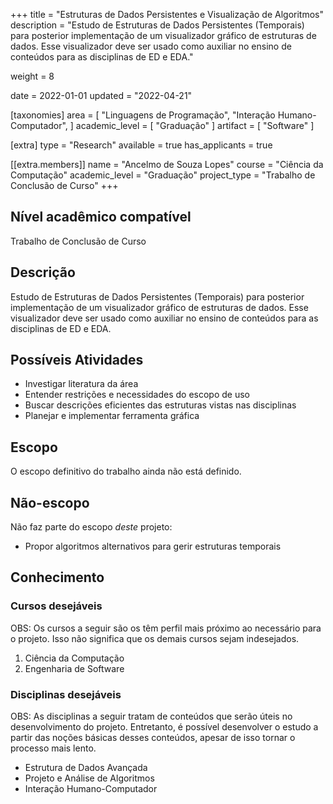 +++
title = "Estruturas de Dados Persistentes e Visualização de Algoritmos"
description = "Estudo de Estruturas de Dados Persistentes (Temporais) para posterior implementação de um visualizador gráfico de estruturas de dados. Esse visualizador deve ser usado como auxiliar no ensino de conteúdos para as disciplinas de ED e EDA."

weight = 8

date = 2022-01-01
updated = "2022-04-21"

[taxonomies]
area = [ "Linguagens de Programação", "Interação Humano-Computador", ]
academic_level = [ "Graduação" ]
artifact = [ "Software" ]

[extra]
type = "Research"
available = true
has_applicants = true

[[extra.members]]
name = "Ancelmo de Souza Lopes"
course = "Ciência da Computação"
academic_level = "Graduação"
project_type = "Trabalho de Conclusão de Curso"
+++

## Nível acadêmico compatível

Trabalho de Conclusão de Curso

## Descrição

Estudo de Estruturas de Dados Persistentes (Temporais) para posterior implementação de um visualizador gráfico de estruturas de dados. Esse visualizador deve ser usado como auxiliar no ensino de conteúdos para as disciplinas de ED e EDA.

## Possíveis Atividades

- Investigar literatura da área
- Entender restrições e necessidades do escopo de uso
- Buscar descrições eficientes das estruturas vistas nas disciplinas
- Planejar e implementar ferramenta gráfica

## Escopo

O escopo definitivo do trabalho ainda não está definido.

## Não-escopo

Não faz parte do escopo _deste_ projeto:

- Propor algoritmos alternativos para gerir estruturas temporais

## Conhecimento

### Cursos desejáveis

OBS: Os cursos a seguir são os têm perfil mais próximo ao necessário para o projeto. Isso não significa que os demais cursos sejam indesejados.

1. Ciência da Computação
2. Engenharia de Software

### Disciplinas desejáveis

OBS: As disciplinas a seguir tratam de conteúdos que serão úteis no desenvolvimento do projeto. Entretanto, é possível desenvolver o estudo a partir das noções básicas desses conteúdos, apesar de isso tornar o processo mais lento.

- Estrutura de Dados Avançada
- Projeto e Análise de Algoritmos
- Interação Humano-Computador

